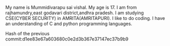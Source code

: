 My name is Mummidivarapu sai vishal.
My age is 17.
I am from rajhamundry,east godavari district,andhra pradesh.
I am studying CSE(CYBER SECURITY) in AMRITA(AMRITAPURI).
I like to do coding. I have an understanding of C and python programming languages.

Hash of the previous commit:d1ee83e67a603680c0e2d3b367e37147ec37b9b9
